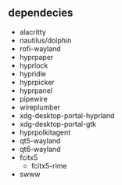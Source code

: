 ## dependecies

- alacritty
- nautilus/dolphin
- rofi-wayland
- hyprpaper
- hyprlock
- hypridle
- hyprpicker
- hyprpanel
- pipewire
- wireplumber
- xdg-desktop-portal-hyprland
- xdg-desktop-portal-gtk
- hyprpolkitagent
- qt5-wayland
- qt6-wayland
- fcitx5
  - fcitx5-rime
- swww
